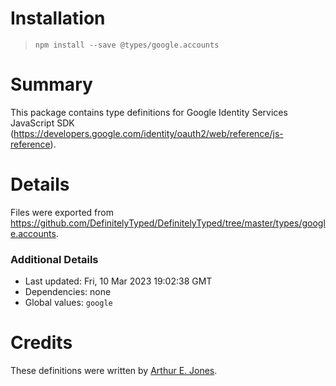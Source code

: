 # Installation
> `npm install --save @types/google.accounts`

# Summary
This package contains type definitions for Google Identity Services JavaScript SDK (https://developers.google.com/identity/oauth2/web/reference/js-reference).

# Details
Files were exported from https://github.com/DefinitelyTyped/DefinitelyTyped/tree/master/types/google.accounts.

### Additional Details
 * Last updated: Fri, 10 Mar 2023 19:02:38 GMT
 * Dependencies: none
 * Global values: `google`

# Credits
These definitions were written by [Arthur E. Jones](https://github.com/partylich).
